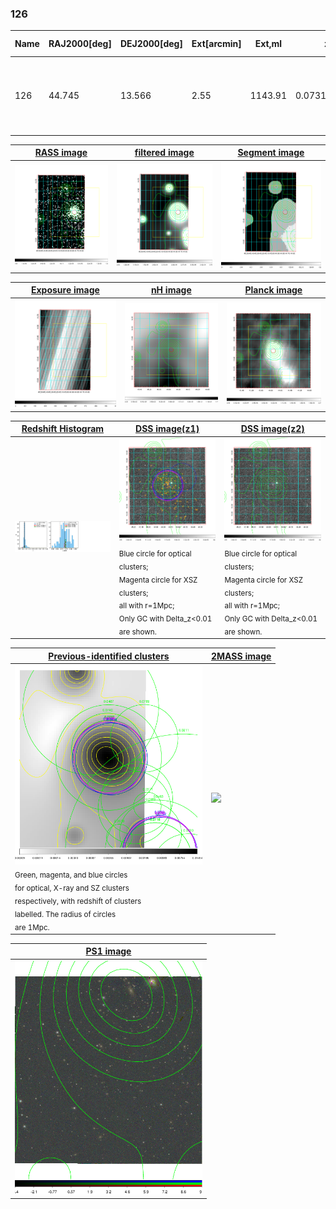 <div STYLE="page-break-after: always;"></div>

### 126

|Name|RAJ2000[deg]|DEJ2000[deg] |Ext[arcmin]| Ext,ml | z | z_src| C|GC(XSZ,Delta_z<0.01)| GC(OPT,Delta_z<0.01)|GC| R_sig[arcmin] | R500[arcmin] | R500[Mpc]| CRsig[c/s] | CR500[c/s] |L500[1E44 erg/s]|F500[1E-12 erg/s/cm^2]| M500[1E14 Msun]|Tx[keV]|Cnt_sig|Beta|Rc[arcmin]|Comment|Alias|
|---|---|---|---|---|---|------|---|--------|---------|----------|---|---|---|---|---|---|---|---|---|---|---|---|---|---|
|126| 44.745| 13.566| 2.55| 1143.91| 0.0731(0.005)| z1, z_xsz| B| MCXC, PSZ2, Tar, XB| A, N, W| A, MCXC, N, PSZ2, SWXCS, Tar, W, XB| 17.788| 15.251| 1.273| 1.699(0.069)| 1.660(0.068)| 3.839(0.047)| 29.403(0.361)| 6.28(0.04)| 6.81(0.03)| 831.8| 0.977(-0.030+0.017)| 5.478(-0.210+0.144)| -| k308|

|[RASS image](../image/126/126_img.pdf)|[filtered image](../image/126/126_fil.pdf)|[Segment image](../image/126/126_seg.pdf)|
|-------------------|--------------------|-------------------|
| <img src="../image/126/126_img.png" width="300">  | <img src="../image/126/126_fil.png" width="300">   | <img src="../image/126/126_seg.png" width="300">  |

|[Exposure image](../image/126/126_mex.pdf)| [nH image](../image/126/126_nh.pdf)| [Planck image](../image/126/126_p.pdf)|
|-------------------|--------------------|-------------------|
|<img src="../image/126/126_mex.png" width="300">   | <img src="../image/126/126_nh.png" width="300">    | <img src="../image/126/126_p.png" width="300"> |

|[Redshift Histogram](../image/126/126_zg.pdf) | [DSS image(z1)](../image/126/126_dss_z1.pdf)      |  [DSS image(z2)](../image/126/126_dss_z2.pdf)    |
|-------------------|--------------------|-------------------|
|<img src="../image/126/126_zg.png" width="300"> |<img src="../image/126/126_dss_z1.png" width="300"> <sub><br>Blue circle for optical clusters; <br>Magenta circle for XSZ clusters; <br>all with r=1Mpc; <br>Only GC with Delta_z<0.01 are shown. </sub>| <img src="../image/126/126_dss_z2.png" width="300"><sub><br>Blue circle for optical clusters; <br>Magenta circle for XSZ clusters; <br>all with r=1Mpc; <br>Only GC with Delta_z<0.01 are shown. </sub> |

|[Previous-identified clusters](../image/126/126_gc.pdf) | [2MASS image](../image/126/126_2mass.pdf)      |
|-------------------|-------------------|
|<img src=../image/126/126_gc.png width="300"> <br><sub>Green, magenta, and blue circles <br>for optical, X-ray and SZ clusters <br>respectively, with redshift of clusters <br>labelled. The radius of circles <br>are 1Mpc.</sub>|<img src="../image/126/126_2mass.png" width="300">  |

|[PS1 image](../image/126/126_ps1.pdf)            |
|-------------------|
| <img src="../image/126/126_ps1.png" width="300">  |
